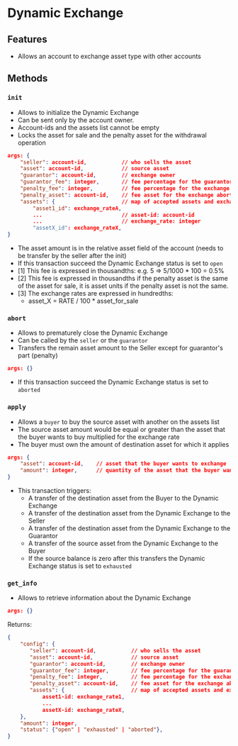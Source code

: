 Dynamic Exchange
===

## Features
 - Allows an account to exchange asset type with other accounts

## Methods

### `init`

 - Allows to initialize the Dynamic Exchange
 - Can be sent only by the account owner.
 - Account-ids and the assets list cannot be empty
 - Locks the asset for sale and the penalty asset for the withdrawal operation

```json
args: {
	"seller": account-id,		   	// who sells the asset
	"asset": account-id,		    // source asset
	"guarantor": account-id,	   	// exchange owner
	"guarantor_fee": integer,	   	// fee percentage for the guarantor [1]
	"penalty_fee": integer,		   	// fee percentage for the exchange abort [2]
	"penalty_asset": account-id,	// fee asset for the exchange abort 
	"assets": {					    // map of accepted assets and exchange rate [3]
		"asset1_id": exchange_rateA,	
		...							// asset-id: account-id
		...							// exchange_rate: integer
		"assetX_id": exchange_rateX,
}
```
 - The asset amount is in the relative asset field of the account (needs to be transfer by the seller after the init)
 - If this transaction succeed the Dynamic Exchange status is set to `open`
 - [1] This fee is expressed in thousandths: e.g. 5 => 5/1000 * 100 = 0.5%
 - [2] This fee is expressed in thousandths if the penalty asset is the same of the asset for sale, it is asset units if the penalty asset is not the same.
 - [3] The exchange rates are expressed in hundredths: 
   - asset_X = RATE / 100 * asset_for_sale


### `abort`

 - Allows to prematurely close the Dynamic Exchange
 - Can be called by the `seller` or the `guarantor`
 - Transfers the remain asset amount to the Seller except for guarantor's part (penalty)

```json
args: {} 
```

 - If this transaction succeed the Dynamic Exchange status is set to `aborted`


### `apply`

 - Allows a `buyer` to buy the source asset with another on the assets list
 - The source asset amount would be equal or greater than the asset that the buyer wants to buy multiplied for the exchange rate
 - The buyer must own the amount of destination asset for which it applies 

```json
args: {
	"asset": account-id, 	// asset that the buyer wants to exchange
	"amount": integer,		// quantity of the asset that the buyer wants to exchange
}

```
 - This transaction triggers:
   - A transfer of the destination asset from the Buyer to the Dynamic Exchange
   - A transfer of the destination asset from the Dynamic Exchange to the Seller 
   - A transfer of the destination asset from the Dynamic Exchange to the Guarantor
   - A transfer of the source asset from the Dynamic Exchange to the Buyer 
   - If the source balance is zero after this transfers the Dynamic Exchange status is set to `exhausted`

### `get_info`
 - Allows to retrieve information about the Dynamic Exchange

 ```json
 args: {}
 ```

 Returns:
 ```json
 {
     "config": {
 	    "seller": account-id,		    // who sells the asset
		"asset": account-id,		    // source asset
        "guarantor": account-id,	    // exchange owner
     	"guarantor_fee": integer,		// fee percentage for the guarantor of apply asset
 	    "penalty_fee": integer,	   	    // fee percentage for the exchange abort 
 	    "penalty_asset": account-id, 	// fee asset for the exchange abort 
 	    "assets": {					    // map of accepted assets and exchange rate
 		    asset1-id: exchange_rate1,
 		    ...
 		    assetX-id: exchange_rateX,
     },
     "amount": integer,
     "status": {"open" | "exhausted" | "aborted"},
 }
 ```
